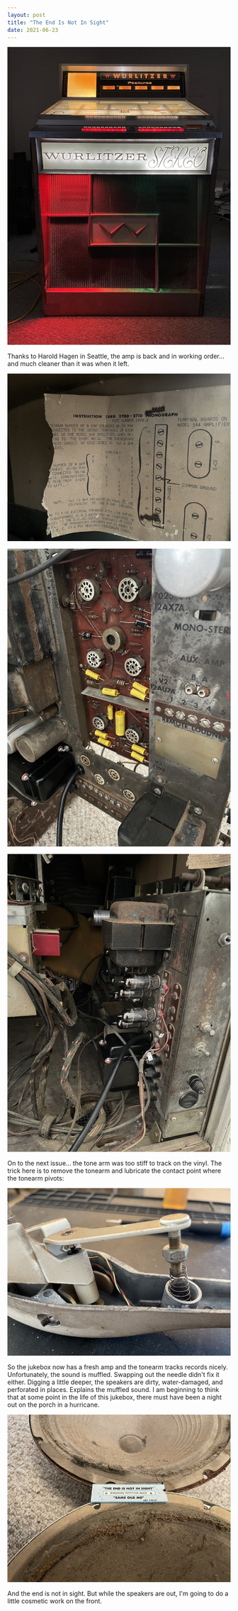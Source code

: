 ```yaml
---
layout: post
title: "The End Is Not In Sight"
date: 2021-06-23
---
```


![Wurlitzer 2710 front view with lights](/assets/images/20210623_5.jpg)

Thanks to Harold Hagen in Seattle, the amp is back and in working order... and much cleaner than it was when it left.

![Wurlitzer 2710 speaker hookup diagram](/assets/images/20210623_1.jpg)

![Wurlitzer 2710 Amp](/assets/images/20210623_2.jpg)

![Wurlitzer 2710 Amp](/assets/images/20210623_3.jpg)

On to the next issue... the tone arm was too stiff to track on the vinyl. The trick here is to remove the tonearm and lubricate the contact point where the tonearm pivots:

![Wurlitzer 2710 tonearm](/assets/images/20210623_4.jpg)

So the jukebox now has a fresh amp and the tonearm tracks records nicely. Unfortunately, the sound is muffled. Swapping out the needle didn't fix it either. Digging a little deeper, the speakers are dirty, water-damaged, and perforated in places. Explains the muffled sound. I am beginning to think that at some point in the life of this jukebox, there must have been a night out on the porch in a hurricane.

![Wurlitzer 2710 speakers](/assets/images/20210623_6.jpg)

And the end is not in sight. But while the speakers are out, I'm going to do a little cosmetic work on the front.

